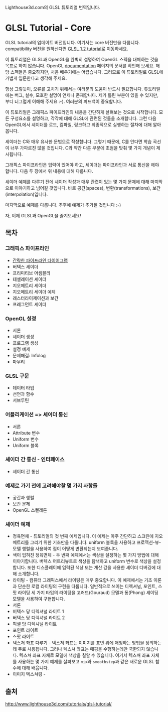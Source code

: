 Lighthouse3d.com의 GLSL 튜토리얼 번역입니다.

# GLSL Tutorial - Core

GLSL tutorial의 업데이트 버전입니다. 여기서는 core 버전만을 다룹니다. compatibility 버전을 원하신다면 [GLSL 1.2 tutorial](http://www.lighthouse3d.com/tutorials/glsl-12-tutorial/)로 이동하세요.

이 튜토리얼은 GLSL과 OpenGL을 완벽히 설명하여 OpenGL 스펙을 대체하는 것을 목표로 하지 않습니다. OpenGL [documentation](https://www.khronos.org/registry/OpenGL/index_gl.php) 페이지의 문서를 확인해 보세요. 해당 스펙들은 중요하지만, 처음 배우기에는 어렵습니다. 그러므로 이 튜토리얼로 GLSL에 가볍게 입문한다고 생각해 주세요.

항상 그렇듯이, 오류를 고치기 위해서는 여러분의 도움이 반드시 필요합니다. 튜토리얼에는 버그, 실수, 모호한 설명이 언제나 존재합니다. 제가 틀린 부분이 있을 수 있지만, 부디 너그럽게 이해해 주세요 :-). 여러분의 피드백이 중요합니다.

이 튜토리얼은 그래픽스 파이프라인의 내용을 간단하게 살펴보는 것으로 시작합니다. 모든 구성요소를 설명하고, 각각에 대해 GLSL에 관련된 것들을 소개합니다. 그런 다음 OpenGL에서 셰이더를 로드, 컴파일, 링크하고 최종적으로 실행하는 절차에 대해 알아봅니다.

셰이더는 C와 매우 유사한 문법으로 작성합니다. 그렇기 때문에, C를 안다면 학습 곡선이 너무 가파르진 않을 것입니다. C와 약간 다른 부분에 초점을 맞춰 몇 가지 개념이 제시됩니다.

그래픽스 파이프라인은 입력이 있어야 하고, 셰이더는 파이프라인과 서로 통신을 해야 합니다.
다음 두 장에서 위 내용에 대해 다룹니다.

셰이더 예제를 다루기 전에 셰이더 작성과 매우 관련이 있는 몇 가지 문제에 대해 마지막으로 이야기하고 넘어갈 것입니다. 바로 공간(spaces), 변환(transformations), 보간(interpolation)입니다.

마지막으로 예제를 다룹니다. 추후에 예제가 추가될 것입니다 :-)

자, 이제 GLSL과 OpenGL을 즐겨보세요!

## 목차

### 그래픽스 파이프라인
  - [간략한 파이프라인 다이어그램](./01_pipeline/01_pipeline.md)
  - 버텍스 셰이더
  - 프리미티브 어셈블리
  - 테셀레이션 셰이더
  - 지오메트리 셰이더
  - 지오메트리 세이더 예제
  - 래스터라이제이션과 보간
  - 프레그먼트 셰이더

### OpenGL 설정
  - 서론
  - 셰이더 생성
  - 프로그램 생성
  - 설정 예제
  - 문제해결: Infolog
  - 마무리

### GLSL 구문
  - 데이터 타입
  - 선언과 함수
  - 서브루틴

### 어플리케이션 => 셰이더 통신
  - 서론
  - Attribute 변수
  - Uniform 변수
  - Uniform 블록

### 셰이더 간 통신 - 인터페이스
  - 셰이더 간 통신

### 예제로 가기 전에 고려해야할 몇 가지 사항들
  - 공간과 행렬
  - 보간 문제
  - OpenGL 스켈레톤

### 셰이더 예제
  - 정육면체 - 튜토리얼의 첫 번째 예제입니다. 이 예제는 아주 간단하고 스크린에 지오메트리를 그리기 위한 기초만을 다룹니다. uniform 블록을 사용하고 프로젝션-뷰-모델 행렬을 사용하여 점이 어떻게 변환되는지 보여줍니다.
  - 색이 입혀진 정육면체 - 두 번째 예제에서는 색상을 설정하는 몇 가지 방법에 대해 이야기합니다. 버텍스 어트리뷰트로 색상을 탐색하고 uniform 변수로 색상을 설정합니다. 또한 디스플레이에 입력된 색상 또는 계산 값을 사용한 셰이더 디버깅에 대해 소개합니다.
  - 라이팅 - 컴퓨터 그래픽스에서 라이팅은 매우 중요합니다. 이 예제에서는 기초 이론과 단순한 로컬 라이팅의 구현을 다룹니다. 일반적으로 쓰이는 디렉셔널, 포인트, 스팟 라이팅 세 가지 타입의 라이팅을 고러드(Gouraud) 모델과 퐁(Phong) 셰이딩 모델을 사용하여 구현합니다.
  - 서론
  - 버텍스 당 디렉셔널 라이트 1
  - 버텍스 당 디렉셔널 라이트 2
  - 픽셀 당 디렉셔널 라이트
  - 포인트 라이트
  - 스팟 라이트
  - 텍스쳐 좌표 다루기 - 텍스쳐 좌표는 이미지를 표면 위에 매핑하는 방법을 정의하는데 주로 사용됩니다. 그러나 텍스쳐 좌표는 매핑을 수행하는데만 국한되지 않습니다. 텍스쳐 좌표 자체로 모델에 색상을 칠할 수 있습니다. 여기서 텍스쳐 좌표 자체를 사용하는 몇 가지 예제를 살펴보고 `mix`와 `smoothstep`과 같은 새로운 GLSL 함수에 대해 배웁니다.
  - 이미지 텍스쳐링 - 

## 출처
http://www.lighthouse3d.com/tutorials/glsl-tutorial/